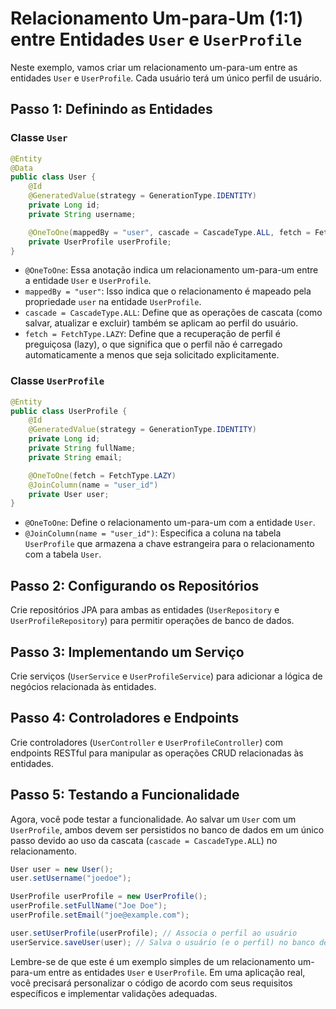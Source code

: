 # Relacionamento Um-para-Um (1:1) entre Entidades `User` e `UserProfile`

Neste exemplo, vamos criar um relacionamento um-para-um entre as entidades `User` e `UserProfile`. Cada usuário terá um único perfil de usuário.

## Passo 1: Definindo as Entidades

### Classe `User`

```java
@Entity
@Data
public class User {
    @Id
    @GeneratedValue(strategy = GenerationType.IDENTITY)
    private Long id;
    private String username;

    @OneToOne(mappedBy = "user", cascade = CascadeType.ALL, fetch = FetchType.LAZY)
    private UserProfile userProfile;
}
```

- `@OneToOne`: Essa anotação indica um relacionamento um-para-um entre a entidade `User` e `UserProfile`.
- `mappedBy = "user"`: Isso indica que o relacionamento é mapeado pela propriedade `user` na entidade `UserProfile`.
- `cascade = CascadeType.ALL`: Define que as operações de cascata (como salvar, atualizar e excluir) também se aplicam ao perfil do usuário.
- `fetch = FetchType.LAZY`: Define que a recuperação de perfil é preguiçosa (lazy), o que significa que o perfil não é carregado automaticamente a menos que seja solicitado explicitamente.

### Classe `UserProfile`

```java
@Entity
public class UserProfile {
    @Id
    @GeneratedValue(strategy = GenerationType.IDENTITY)
    private Long id;
    private String fullName;
    private String email;

    @OneToOne(fetch = FetchType.LAZY)
    @JoinColumn(name = "user_id")
    private User user;
}
```

- `@OneToOne`: Define o relacionamento um-para-um com a entidade `User`.
- `@JoinColumn(name = "user_id")`: Especifica a coluna na tabela `UserProfile` que armazena a chave estrangeira para o relacionamento com a tabela `User`.

## Passo 2: Configurando os Repositórios

Crie repositórios JPA para ambas as entidades (`UserRepository` e `UserProfileRepository`) para permitir operações de banco de dados.

## Passo 3: Implementando um Serviço

Crie serviços (`UserService` e `UserProfileService`) para adicionar a lógica de negócios relacionada às entidades.

## Passo 4: Controladores e Endpoints

Crie controladores (`UserController` e `UserProfileController`) com endpoints RESTful para manipular as operações CRUD relacionadas às entidades.

## Passo 5: Testando a Funcionalidade

Agora, você pode testar a funcionalidade. Ao salvar um `User` com um `UserProfile`, ambos devem ser persistidos no banco de dados em um único passo devido ao uso da cascata (`cascade = CascadeType.ALL`) no relacionamento.

```java
User user = new User();
user.setUsername("joedoe");

UserProfile userProfile = new UserProfile();
userProfile.setFullName("Joe Doe");
userProfile.setEmail("joe@example.com");

user.setUserProfile(userProfile); // Associa o perfil ao usuário
userService.saveUser(user); // Salva o usuário (e o perfil) no banco de dados
```

Lembre-se de que este é um exemplo simples de um relacionamento um-para-um entre as entidades `User` e `UserProfile`. Em uma aplicação real, você precisará personalizar o código de acordo com seus requisitos específicos e implementar validações adequadas.